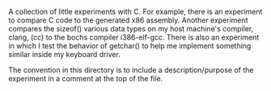 A collection of little experiments with C. For example, there is an experiment
to compare C code to the generated x86 assembly. Another experiment compares the
sizeof() various data types on my host machine's compiler, clang, (cc) to the
bochs compiler i386-elf-gcc. There is also an experiment in which I test the
behavior of getchar() to help me implement something similar inside my keyboard
driver.

The convention in this directory is to include a description/purpose of the
experiment in a comment at the top of the file.